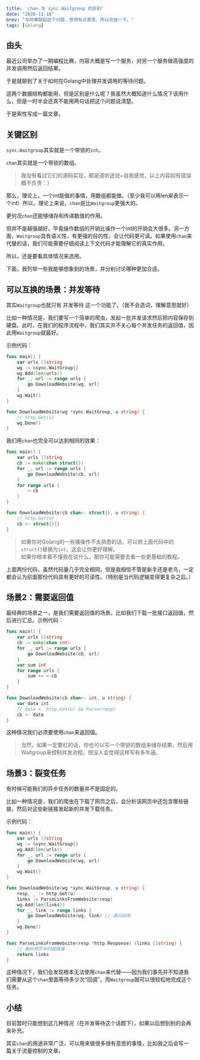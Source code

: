 ```yaml lw-blog-meta
title: 'chan 与 sync.Waitgroup 的区别'
date: "2020-11-18"
brev: "与同事聊起这个问题，觉得有点意思，所以总结一下。"
tags: [Golang]
```

## 由头

最近公司举办了一期编程比赛，内容大概是写一个服务，对另一个服务做高强度的并发调用然后返回结果。

于是就聊到了关于如何在Golang中处理并发调用的等待问题。

这两个数据结构都能用，但是区别是什么呢？我虽然大概知道什么情况下该用什么，但是一时半会还真不能用两句话把这个问题说清楚。

于是索性写成一篇文章。

## 关键区别

`sync.Waitgroup`其实就是一个带锁的`int`。

`chan`其实就是一个带锁的数组。

> 我没有看过它们的源码实现，都是道听途说+自我感觉，以上内容如有错误概不负责：）

那么，理论上，一个int能做的事情，用数组都能做。（至少我可以用len来表示一个int）所以，理论上来说，`chan`是比`Waitgroup`更强大的。

更何况`chan`还能够储存和传递数值的作用。

但并不是越强越好。毕竟操作数组的开销比操作一个int的开销会大很多。另一方面，`Waitgroup`具有语义性，有更强的目的性，会让代码更可读。如果使用`chan`来代替的话，我们可能需要仔细阅读上下文代码才能理解它的真实作用。

所以，还是要看具体情况来选用。

下面，我列举一些我能够想象到的场景，并分别讨论哪种更加合适。

## 可以互换的场景：并发等待

其实`Waitgroup`也就只有 并发等待 这一个功能了。（我不会造词，理解意思就好）

比如一种情况是，我们要写一个简单的爬虫，发起一批并发请求然后把内容保存到硬盘。此时，在我们的程序流程中，我们其实并不关心每个并发任务的返回值，因此用`Waitgroup`就最好。

示例代码：

```go
func main() {
	var urls []string
    wg := &sync.WaitGroup{}
	wg.Add(len(urls))
	for _, url := range urls {
		go DownloadWebsite(wg, url)
	}
	wg.Wait()
}

func DownloadWebsite(wg *sync.WaitGroup, u string) {
	// http.Get(u)
	wg.Done()
}
```

我们用`chan`也完全可以达到相同的效果：

```go
func main() {
    var urls []string
    cb := make(chan struct{})
	for _, url := range urls {
		go DownloadWebsite(cb, url)
	}
	for range urls {
		<-cb
	}
}

func DownloadWebsite(cb chan<- struct{}, u string) {
	// http.Get(u)
	cb <- struct{}{}
}
```

> 如果你对Golang的一些骚操作不太熟悉的话，可以把上面代码中的`struct{}`替换为`int`，这会让你更好理解。  
> 如果你根本看不懂我在说什么，那你可能需要去看一些更基础的教程。

上面两份代码，虽然代码量几乎完全相同，但是我相信不管是新手还是老鸟，一定都会认为前面那份代码具有更好的可读性。（特别是当代码逻辑变得更复杂之后。）

## 场景2：需要返回值

最经典的场景之一，是我们需要返回值的场景。比如我们下载一批接口返回值，然后进行汇总。示例代码：

```go
func main() {
	var urls []string
	cb := make(chan int)
	for _, url := range urls {
		go DownloadWebsite(cb, url)
	}
	var sum int
	for range urls {
		sum += <-cb
	}
}

func DownloadWebsite(cb chan<- int, u string) {
	var data int
	// data =  http.Get(u) && Parse(resp)
	cb <- data
}
```

这种情况我们必须要使用`chan`来返回值。

> 当然，如果一定要杠的话，你也可以写一个带锁的数组来储存结果，然后用Waitgroup来控制并发流程。但没人会觉得这样写有多牛逼。

## 场景3：裂变任务

有时候可能我们的异步任务的数量并不是固定的。

比如一种情况是，我们的爬虫在下载了网页之后，会分析该网页中还包含哪些链接，然后对这些新链接发起新的并发下载任务。

示例代码：

```go
func main() {
	var urls []string
	wg := &sync.WaitGroup{}
	wg.Add(len(urls))
	for _, url := range urls {
		go DownloadWebsite(wg, url)
	}
	wg.Wait()
}

func DownloadWebsite(wg *sync.WaitGroup, u string) {
	resp, _ := http.Get(u)
	links := ParseLinksFromWebsite(resp)
	wg.Add(len(links))
	for _, link := range links {
		go DownloadWebsite(wg, link) // 递归调用
	}
	wg.Done()
}

func ParseLinksFromWebsite(resp *http.Response) (links []string) {
	// 解析网页中的超链接
	return links
}
```

这种情况下，我们会发现根本无法使用`chan`来代替——因为我们事先并不知道我们需要从这个`chan`里面等待多少次"回调"。而`Waitgroup`就可以很轻松地完成这个任务。

## 小结

目前暂时只能想到这几种情况（在并发等待这个话题下）。如果以后想到别的会再来补充。

其实`chan`的用途非常广泛，可以用来做很多很有意思的事情，比如我之后会写一篇关于流量控制的文章。
